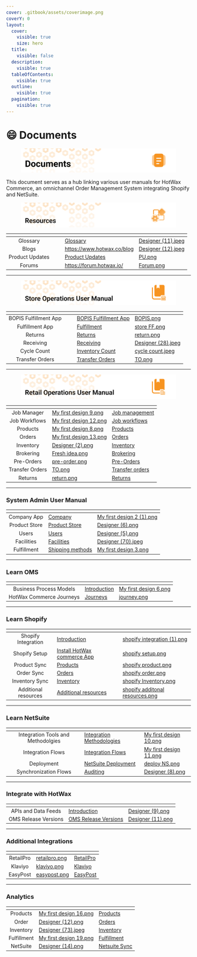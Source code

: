 ```yaml
---
cover: .gitbook/assets/coverimage.png
coverY: 0
layout:
  cover:
    visible: true
    size: hero
  title:
    visible: false
  description:
    visible: true
  tableOfContents:
    visible: true
  outline:
    visible: true
  pagination:
    visible: true
---
```


# 😄 Documents

<figure><img src=".gitbook/assets/Banner - WILDCARD-vertical.png" alt=""><figcaption></figcaption></figure>

This document serves as a hub linking various user manuals for HotWax Commerce, an omnichannel Order Management System integrating Shopify and NetSuite.

<figure><img src=".gitbook/assets/Resources2.png" alt=""><figcaption></figcaption></figure>

<table data-view="cards"><thead><tr><th align="center"></th><th data-hidden></th><th data-hidden></th><th data-hidden data-card-target data-type="content-ref"></th><th data-hidden data-card-cover data-type="files"></th></tr></thead><tbody><tr><td align="center">Glossary</td><td></td><td></td><td><a href="https://app.gitbook.com/s/y0w9O4LtMBdjROn7iZ1X/glossary">Glossary</a></td><td><a href=".gitbook/assets/Designer (11).jpeg">Designer (11).jpeg</a></td></tr><tr><td align="center">Blogs</td><td></td><td></td><td><a href="https://www.hotwax.co/blog">https://www.hotwax.co/blog</a></td><td><a href=".gitbook/assets/Designer (12).jpeg">Designer (12).jpeg</a></td></tr><tr><td align="center">Product Updates</td><td></td><td></td><td><a href="https://app.gitbook.com/o/l53nGvPQLhOHrKCP9HTG/s/OE661701BALhNpdOciUJ/">Product Updates</a></td><td><a href=".gitbook/assets/PU.png">PU.png</a></td></tr><tr><td align="center">Forums</td><td></td><td></td><td><a href="https://forum.hotwax.io/">https://forum.hotwax.io/</a></td><td><a href=".gitbook/assets/Forum.png">Forum.png</a></td></tr></tbody></table>

***

<figure><img src=".gitbook/assets/Store Operations User Manual3.png" alt=""><figcaption></figcaption></figure>

<table data-view="cards"><thead><tr><th align="center"></th><th data-hidden></th><th data-hidden></th><th data-hidden data-card-target data-type="content-ref"></th><th data-hidden data-card-cover data-type="files"></th></tr></thead><tbody><tr><td align="center">BOPIS Fulfillment App</td><td></td><td></td><td><a href="https://app.gitbook.com/s/y0w9O4LtMBdjROn7iZ1X/orders/bopis">BOPIS Fulfillment App</a></td><td><a href=".gitbook/assets/BOPIS.png">BOPIS.png</a></td></tr><tr><td align="center">Fulfillment App</td><td></td><td></td><td><a href="https://app.gitbook.com/s/y0w9O4LtMBdjROn7iZ1X/orders/fulfillment">Fulfillment</a></td><td><a href=".gitbook/assets/store FF.png">store FF.png</a></td></tr><tr><td align="center">Returns</td><td></td><td></td><td><a href="https://app.gitbook.com/s/y0w9O4LtMBdjROn7iZ1X/orders/returns">Returns</a></td><td><a href=".gitbook/assets/return.png">return.png</a></td></tr><tr><td align="center">Receiving</td><td></td><td></td><td><a href="https://app.gitbook.com/s/y0w9O4LtMBdjROn7iZ1X/inventory/receiving">Receiving</a></td><td><a href=".gitbook/assets/Designer (28).jpeg">Designer (28).jpeg</a></td></tr><tr><td align="center">Cycle Count</td><td></td><td></td><td><a href="https://app.gitbook.com/s/y0w9O4LtMBdjROn7iZ1X/inventory/inventory-count">Inventory Count</a></td><td><a href=".gitbook/assets/cycle count.jpeg">cycle count.jpeg</a></td></tr><tr><td align="center">Transfer Orders</td><td></td><td></td><td><a href="https://app.gitbook.com/s/y0w9O4LtMBdjROn7iZ1X/inventory/transfer-order-management">Transfer Orders</a></td><td><a href=".gitbook/assets/TO.png">TO.png</a></td></tr></tbody></table>

***

<figure><img src=".gitbook/assets/Retail Operations User Manual3.png" alt=""><figcaption></figcaption></figure>

<table data-view="cards"><thead><tr><th align="center"></th><th data-hidden data-card-cover data-type="files"></th><th data-hidden data-card-target data-type="content-ref"></th></tr></thead><tbody><tr><td align="center">Job Manager</td><td><a href=".gitbook/assets/My first design 9.png">My first design 9.png</a></td><td><a href="https://app.gitbook.com/s/GNcmGkoNRfptyho21A56/workflow/job-manager">Job management</a></td></tr><tr><td align="center">Job Workflows</td><td><a href=".gitbook/assets/My first design 12.png">My first design 12.png</a></td><td><a href="https://app.gitbook.com/s/GNcmGkoNRfptyho21A56/workflow/job-workflows">Job workflows</a></td></tr><tr><td align="center">Products</td><td><a href=".gitbook/assets/My first design 8.png">My first design 8.png</a></td><td><a href="https://app.gitbook.com/s/GNcmGkoNRfptyho21A56/products">Products</a></td></tr><tr><td align="center">Orders</td><td><a href=".gitbook/assets/My first design 13.png">My first design 13.png</a></td><td><a href="https://app.gitbook.com/s/GNcmGkoNRfptyho21A56/orders">Orders</a></td></tr><tr><td align="center">Inventory</td><td><a href=".gitbook/assets/Designer (2).png">Designer (2).png</a></td><td><a href="https://app.gitbook.com/s/GNcmGkoNRfptyho21A56/inventory">Inventory</a></td></tr><tr><td align="center">Brokering</td><td><a href=".gitbook/assets/Fresh idea.png">Fresh idea.png</a></td><td><a href="https://app.gitbook.com/s/GNcmGkoNRfptyho21A56/orders/brokering">Brokering</a></td></tr><tr><td align="center">Pre-Orders</td><td><a href=".gitbook/assets/pre-order.png">pre-order.png</a></td><td><a href="https://app.gitbook.com/s/GNcmGkoNRfptyho21A56/orders/pre-orders">Pre-Orders</a></td></tr><tr><td align="center">Transfer Orders</td><td><a href=".gitbook/assets/TO.png">TO.png</a></td><td><a href="https://app.gitbook.com/s/GNcmGkoNRfptyho21A56/inventory/transfer-orders">Transfer orders</a></td></tr><tr><td align="center">Returns</td><td><a href=".gitbook/assets/return.png">return.png</a></td><td><a href="https://app.gitbook.com/s/GNcmGkoNRfptyho21A56/orders/returns">Returns</a></td></tr></tbody></table>

***

### System Admin User Manual

<table data-view="cards"><thead><tr><th align="center"></th><th data-hidden data-card-target data-type="content-ref"></th><th data-hidden data-card-cover data-type="files"></th></tr></thead><tbody><tr><td align="center">Company App</td><td><a href="https://app.gitbook.com/s/vRjh4vkGRczeQJMpDxzL/administration/company">Company</a></td><td><a href=".gitbook/assets/My first design 2 (1).png">My first design 2 (1).png</a></td></tr><tr><td align="center">Product Store</td><td><a href="https://app.gitbook.com/s/vRjh4vkGRczeQJMpDxzL/product-store">Product Store</a></td><td><a href=".gitbook/assets/Designer (6).png">Designer (6).png</a></td></tr><tr><td align="center">Users</td><td><a href="https://app.gitbook.com/s/vRjh4vkGRczeQJMpDxzL/administration/users">Users</a></td><td><a href=".gitbook/assets/Designer (5).png">Designer (5).png</a></td></tr><tr><td align="center">Facilities</td><td><a href="https://app.gitbook.com/s/vRjh4vkGRczeQJMpDxzL/administration/facilities">Facilities</a></td><td><a href=".gitbook/assets/Designer (70).jpeg">Designer (70).jpeg</a></td></tr><tr><td align="center">Fulfillment</td><td><a href="https://app.gitbook.com/s/vRjh4vkGRczeQJMpDxzL/fulfillment/shipping-methods">Shipping methods</a></td><td><a href=".gitbook/assets/My first design 3.png">My first design 3.png</a></td></tr></tbody></table>

***

### Learn OMS

<table data-view="cards"><thead><tr><th align="center"></th><th data-hidden data-card-target data-type="content-ref"></th><th data-hidden data-card-cover data-type="files"></th></tr></thead><tbody><tr><td align="center">Business Process Models</td><td><a href="https://app.gitbook.com/s/fkS6HE1ADY5pjfJTizhz/">Introduction</a></td><td><a href=".gitbook/assets/My first design 6.png">My first design 6.png</a></td></tr><tr><td align="center">HotWax Commerce Journeys</td><td><a href="https://app.gitbook.com/s/fkS6HE1ADY5pjfJTizhz/journeys">Journeys</a></td><td><a href=".gitbook/assets/journey.png">journey.png</a></td></tr></tbody></table>

***

### Learn Shopify

<table data-view="cards"><thead><tr><th align="center"></th><th data-hidden data-card-target data-type="content-ref"></th><th data-hidden data-card-cover data-type="files"></th></tr></thead><tbody><tr><td align="center">Shopify Integration</td><td><a href="https://app.gitbook.com/s/q42f0puI9OYah51t08oQ/shopify-integration/readme">Introduction</a></td><td><a href=".gitbook/assets/shopify integration (1).png">shopify integration (1).png</a></td></tr><tr><td align="center">Shopify Setup</td><td><a href="https://app.gitbook.com/s/q42f0puI9OYah51t08oQ/setup-shopify/shopifyintegration">Install HotWax commerce App</a></td><td><a href=".gitbook/assets/shopify setup.png">shopify setup.png</a></td></tr><tr><td align="center">Product Sync</td><td><a href="https://app.gitbook.com/s/q42f0puI9OYah51t08oQ/shopify-integration/how-are-products-downloaded-from-shopify-to-hotwax-commerce">Products</a></td><td><a href=".gitbook/assets/shopify product.png">shopify product.png</a></td></tr><tr><td align="center">Order Sync</td><td><a href="https://app.gitbook.com/s/q42f0puI9OYah51t08oQ/shopify-integration/how-are-orders-downloaded-from-shopify-to-hotwax-commerce">Orders</a></td><td><a href=".gitbook/assets/shopify order.png">shopify order.png</a></td></tr><tr><td align="center">Inventory Sync</td><td><a href="https://app.gitbook.com/s/q42f0puI9OYah51t08oQ/shopify-integration/how-does-hotwax-commerce-ensure-accurate-inventory-is-synchronized-to-shopify">Inventory</a></td><td><a href=".gitbook/assets/shopify Inventory.png">shopify Inventory.png</a></td></tr><tr><td align="center">Additional resources</td><td><a href="https://app.gitbook.com/s/q42f0puI9OYah51t08oQ/additional-resources">Additional resources</a></td><td><a href=".gitbook/assets/shopify additonal resources.png">shopify additonal resources.png</a></td></tr></tbody></table>

***

### Learn NetSuite

<table data-view="cards"><thead><tr><th align="center"></th><th data-hidden data-card-target data-type="content-ref"></th><th data-hidden data-card-cover data-type="files"></th></tr></thead><tbody><tr><td align="center">Integration Tools and Methodolgies</td><td><a href="https://app.gitbook.com/s/XPO8jTog8zeT6LrxNy36/integration-tools-and-methodologies/integrationmethodologies">Integration Methodologies</a></td><td><a href=".gitbook/assets/My first design 10.png">My first design 10.png</a></td></tr><tr><td align="center">Integration Flows</td><td><a href="https://app.gitbook.com/s/XPO8jTog8zeT6LrxNy36/integration-flows">Integration Flows</a></td><td><a href=".gitbook/assets/My first design 11.png">My first design 11.png</a></td></tr><tr><td align="center">Deployment</td><td><a href="https://app.gitbook.com/s/XPO8jTog8zeT6LrxNy36/netsuite-deployment">NetSuite Deployment</a></td><td><a href=".gitbook/assets/deploy NS.png">deploy NS.png</a></td></tr><tr><td align="center">Synchronization Flows</td><td><a href="https://app.gitbook.com/s/XPO8jTog8zeT6LrxNy36/synchronization-flows/integration-audit">Auditing</a></td><td><a href=".gitbook/assets/Designer (8).png">Designer (8).png</a></td></tr></tbody></table>

***

### Integrate with HotWax

<table data-view="cards"><thead><tr><th align="center"></th><th data-hidden data-card-target data-type="content-ref"></th><th data-hidden data-card-cover data-type="files"></th></tr></thead><tbody><tr><td align="center">APIs and Data Feeds</td><td><a href="https://app.gitbook.com/s/DVy340gLlDzLzxQzy3ZF/">Introduction</a></td><td><a href=".gitbook/assets/Designer (9).png">Designer (9).png</a></td></tr><tr><td align="center">OMS Release Versions</td><td><a href="https://app.gitbook.com/s/DVy340gLlDzLzxQzy3ZF/oms-release-versions">OMS Release Versions</a></td><td><a href=".gitbook/assets/Designer (11).png">Designer (11).png</a></td></tr></tbody></table>

***

### Additional Integrations

<table data-view="cards"><thead><tr><th align="center"></th><th data-hidden data-card-cover data-type="files"></th><th data-hidden data-card-target data-type="content-ref"></th></tr></thead><tbody><tr><td align="center">RetailPro</td><td><a href=".gitbook/assets/retailpro.png">retailpro.png</a></td><td><a href="https://app.gitbook.com/s/1q7IdOxLMEVmleQrA0lg/">RetailPro</a></td></tr><tr><td align="center">Klaviyo</td><td><a href=".gitbook/assets/klaviyo.png">klaviyo.png</a></td><td><a href="https://app.gitbook.com/s/1q7IdOxLMEVmleQrA0lg/klaviyo">Klaviyo</a></td></tr><tr><td align="center">EasyPost</td><td><a href=".gitbook/assets/easypost.png">easypost.png</a></td><td><a href="https://app.gitbook.com/s/1q7IdOxLMEVmleQrA0lg/easypost">EasyPost</a></td></tr></tbody></table>

***

### Analytics

<table data-view="cards"><thead><tr><th align="center"></th><th data-hidden data-card-cover data-type="files"></th><th data-hidden data-card-target data-type="content-ref"></th></tr></thead><tbody><tr><td align="center">Products</td><td><a href=".gitbook/assets/My first design 16.png">My first design 16.png</a></td><td><a href="https://app.gitbook.com/s/KnD8GkvnsEJKHaOGItyV/reports/product">Products</a></td></tr><tr><td align="center">Order</td><td><a href=".gitbook/assets/Designer (12).png">Designer (12).png</a></td><td><a href="https://app.gitbook.com/s/KnD8GkvnsEJKHaOGItyV/reports/readme">Orders</a></td></tr><tr><td align="center">Inventory</td><td><a href=".gitbook/assets/Designer (73).jpeg">Designer (73).jpeg</a></td><td><a href="https://app.gitbook.com/s/KnD8GkvnsEJKHaOGItyV/reports/inventory">Inventory</a></td></tr><tr><td align="center">Fulfillment</td><td><a href=".gitbook/assets/My first design 19.png">My first design 19.png</a></td><td><a href="https://app.gitbook.com/s/KnD8GkvnsEJKHaOGItyV/reports/fulfillment">Fulfillment</a></td></tr><tr><td align="center">NetSuite</td><td><a href=".gitbook/assets/Designer (14).png">Designer (14).png</a></td><td><a href="https://app.gitbook.com/s/KnD8GkvnsEJKHaOGItyV/reports/netsuitesync">Netsuite Sync</a></td></tr></tbody></table>
